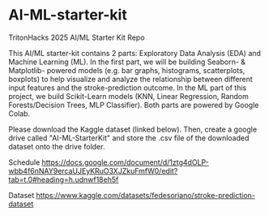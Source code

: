 # AI-ML-starter-kit
TritonHacks 2025 AI/ML Starter Kit Repo

This AI/ML starter-kit contains 2 parts: Exploratory Data Analysis (EDA) and Machine Learning (ML). In the first part, we will be building Seaborn- & Matplotlib- powered models (e.g. bar graphs, histograms, scatterplots, boxplots) to help visualize and analyze the relationship between different input features and the stroke-prediction outcome. In the ML part of this project, we build Scikit-Learn models (KNN, Linear Regression, Random Forests/Decision Trees, MLP Classifier). Both parts are powered by Google Colab.

Please download the Kaggle dataset (linked below). Then, create a google drive called "AI-ML-StarterKit" and store the .csv file of the downloaded dataset onto the drive folder.

Schedule
https://docs.google.com/document/d/1ztg4dOLP-wbb4f6nNAY9ercaUJEyKRuO3XJZkuFmfW0/edit?tab=t.0#heading=h.udnwf18eh5f

Dataset
https://www.kaggle.com/datasets/fedesoriano/stroke-prediction-dataset

